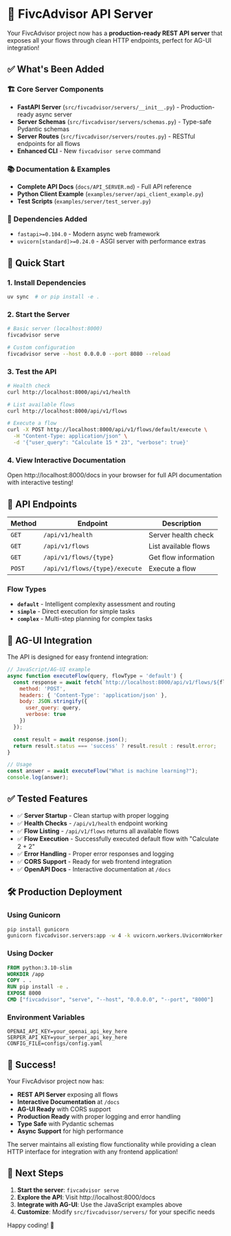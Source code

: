 # 🚀 FivcAdvisor API Server

Your FivcAdvisor project now has a **production-ready REST API server** that exposes all your flows through clean HTTP endpoints, perfect for AG-UI integration!

## ✅ What's Been Added

### 🏗️ **Core Server Components**
- **FastAPI Server** (`src/fivcadvisor/servers/__init__.py`) - Production-ready async server
- **Server Schemas** (`src/fivcadvisor/servers/schemas.py`) - Type-safe Pydantic schemas
- **Server Routes** (`src/fivcadvisor/servers/routes.py`) - RESTful endpoints for all flows
- **Enhanced CLI** - New `fivcadvisor serve` command

### 📚 **Documentation & Examples**
- **Complete API Docs** (`docs/API_SERVER.md`) - Full API reference
- **Python Client Example** (`examples/server/api_client_example.py`)
- **Test Scripts** (`examples/server/test_server.py`)

### 🔧 **Dependencies Added**
- `fastapi>=0.104.0` - Modern async web framework
- `uvicorn[standard]>=0.24.0` - ASGI server with performance extras

## 🚀 Quick Start

### 1. Install Dependencies
```bash
uv sync  # or pip install -e .
```

### 2. Start the Server
```bash
# Basic server (localhost:8000)
fivcadvisor serve

# Custom configuration
fivcadvisor serve --host 0.0.0.0 --port 8080 --reload
```

### 3. Test the API
```bash
# Health check
curl http://localhost:8000/api/v1/health

# List available flows
curl http://localhost:8000/api/v1/flows

# Execute a flow
curl -X POST http://localhost:8000/api/v1/flows/default/execute \
  -H "Content-Type: application/json" \
  -d '{"user_query": "Calculate 15 * 23", "verbose": true}'
```

### 4. View Interactive Documentation
Open http://localhost:8000/docs in your browser for full API documentation with interactive testing!

## 🎯 API Endpoints

| Method | Endpoint | Description |
|--------|----------|-------------|
| `GET` | `/api/v1/health` | Server health check |
| `GET` | `/api/v1/flows` | List available flows |
| `GET` | `/api/v1/flows/{type}` | Get flow information |
| `POST` | `/api/v1/flows/{type}/execute` | Execute a flow |

### Flow Types
- **`default`** - Intelligent complexity assessment and routing
- **`simple`** - Direct execution for simple tasks
- **`complex`** - Multi-step planning for complex tasks

## 🔗 AG-UI Integration

The API is designed for easy frontend integration:

```javascript
// JavaScript/AG-UI example
async function executeFlow(query, flowType = 'default') {
  const response = await fetch(`http://localhost:8000/api/v1/flows/${flowType}/execute`, {
    method: 'POST',
    headers: { 'Content-Type': 'application/json' },
    body: JSON.stringify({
      user_query: query,
      verbose: true
    })
  });

  const result = await response.json();
  return result.status === 'success' ? result.result : result.error;
}

// Usage
const answer = await executeFlow("What is machine learning?");
console.log(answer);
```

## ✅ Tested Features

- ✅ **Server Startup** - Clean startup with proper logging
- ✅ **Health Checks** - `/api/v1/health` endpoint working
- ✅ **Flow Listing** - `/api/v1/flows` returns all available flows
- ✅ **Flow Execution** - Successfully executed default flow with "Calculate 2 + 2"
- ✅ **Error Handling** - Proper error responses and logging
- ✅ **CORS Support** - Ready for web frontend integration
- ✅ **OpenAPI Docs** - Interactive documentation at `/docs`

## 🛠️ Production Deployment

### Using Gunicorn
```bash
pip install gunicorn
gunicorn fivcadvisor.servers:app -w 4 -k uvicorn.workers.UvicornWorker --bind 0.0.0.0:8000
```

### Using Docker
```dockerfile
FROM python:3.10-slim
WORKDIR /app
COPY . .
RUN pip install -e .
EXPOSE 8000
CMD ["fivcadvisor", "serve", "--host", "0.0.0.0", "--port", "8000"]
```

### Environment Variables
```env
OPENAI_API_KEY=your_openai_api_key_here
SERPER_API_KEY=your_serper_api_key_here
CONFIG_FILE=configs/config.yaml
```

## 🎉 Success!

Your FivcAdvisor project now has:
- **REST API Server** exposing all flows
- **Interactive Documentation** at `/docs`
- **AG-UI Ready** with CORS support
- **Production Ready** with proper logging and error handling
- **Type Safe** with Pydantic schemas
- **Async Support** for high performance

The server maintains all existing flow functionality while providing a clean HTTP interface for integration with any frontend application!

## 📖 Next Steps

1. **Start the server**: `fivcadvisor serve`
2. **Explore the API**: Visit http://localhost:8000/docs
3. **Integrate with AG-UI**: Use the JavaScript examples above
4. **Customize**: Modify `src/fivcadvisor/servers/` for your specific needs

Happy coding! 🚀
